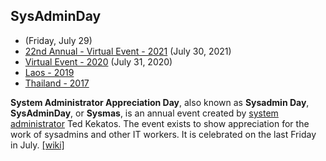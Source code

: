 ## SysAdminDay

+ (Friday, July 29)
+ [22nd Annual - Virtual Event - 2021](/2021/VirtualEvent) (July 30, 2021)
+ [Virtual Event - 2020](/2020/VirtualEvent) (July 31, 2020)
+ [Laos - 2019](/2019/Laos)
+ [Thailand - 2017](https://www.facebook.com/pg/sysadminthailand/photos/?tab=album&album_id=303193886821648)

**System Administrator Appreciation Day**, also known as **Sysadmin Day**, **SysAdminDay**, or **Sysmas**, is an annual event created by [system administrator](https://en.wikipedia.org/wiki/System_administrator) Ted Kekatos. The event exists to show appreciation for the work of sysadmins and other IT workers. It is celebrated on the last Friday in July. [[wiki]](https://en.wikipedia.org/wiki/System_Administrator_Appreciation_Day)
